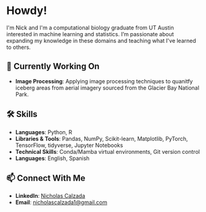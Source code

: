 # Howdy! 

I'm Nick and I'm a computational biology graduate from UT Austin interested in machine learning and statistics. I’m passionate about expanding my knowledge in these domains and teaching what I've learned to others. 

## 🚀 Currently Working On

- **Image Processing**: Applying image processing techniques to quanitfy iceberg areas from aerial imagery sourced from the Glacier Bay National Park. 

## 🛠️ Skills

- **Languages**: Python, R 
- **Libraries & Tools**: Pandas, NumPy, Scikit-learn, Matplotlib, PyTorch, TensorFlow, tidyverse, Jupyter Notebooks
- **Technical Skills**: Conda/Mamba virtual environments, Git version control
- **Languages**: English, Spanish

## 📫 Connect With Me

- **LinkedIn**: [Nicholas Calzada](https://www.linkedin.com/in/nicholas-calzada-6622711ab)
- **Email**: [nicholascalzada1@gmail.com](mailto:nicholascalzada1@gmail.com)

